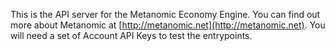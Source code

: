 This is the API server for the Metanomic Economy Engine. You can find out more about Metanomic at [http://metanomic.net](http://metanomic.net). You will need a set of Account API Keys to test the entrypoints.

